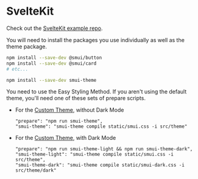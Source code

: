 # SvelteKit

Check out the [SvelteKit example repo](https://github.com/hperrin/smui-example-sveltekit).

You will need to install the packages you use individually as well as the theme package.

```sh
npm install --save-dev @smui/button
npm install --save-dev @smui/card
# etc...

npm install --save-dev smui-theme
```

You need to use the Easy Styling Method. If you aren't using the default theme, you'll need one of these sets of prepare scripts.

- For the [Custom Theme](/THEMING.md), without Dark Mode

  ```
  "prepare": "npm run smui-theme",
  "smui-theme": "smui-theme compile static/smui.css -i src/theme"
  ```

- For the [Custom Theme](/THEMING.md), with Dark Mode

  ```
  "prepare": "npm run smui-theme-light && npm run smui-theme-dark",
  "smui-theme-light": "smui-theme compile static/smui.css -i src/theme",
  "smui-theme-dark": "smui-theme compile static/smui-dark.css -i src/theme/dark"
  ```
